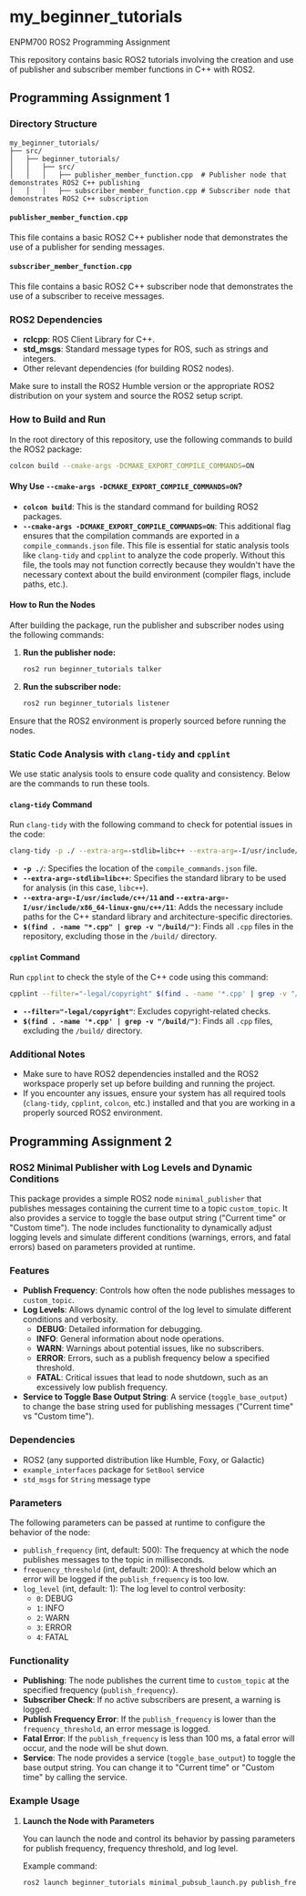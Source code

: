 # my_beginner_tutorials
ENPM700 ROS2 Programming Assignment


This repository contains basic ROS2 tutorials involving the creation and use of publisher and subscriber member functions in C++ with ROS2.

## Programming Assignment 1

### Directory Structure

```
my_beginner_tutorials/
├── src/
│   ├── beginner_tutorials/
│   │   ├── src/
│   │   │   ├── publisher_member_function.cpp  # Publisher node that demonstrates ROS2 C++ publishing
│   │   │   ├── subscriber_member_function.cpp # Subscriber node that demonstrates ROS2 C++ subscription
```

#### `publisher_member_function.cpp`

This file contains a basic ROS2 C++ publisher node that demonstrates the use of a publisher for sending messages.

#### `subscriber_member_function.cpp`

This file contains a basic ROS2 C++ subscriber node that demonstrates the use of a subscriber to receive messages.

### ROS2 Dependencies

- **rclcpp**: ROS Client Library for C++.
- **std_msgs**: Standard message types for ROS, such as strings and integers.
- Other relevant dependencies (for building ROS2 nodes).

Make sure to install the ROS2 Humble version or the appropriate ROS2 distribution on your system and source the ROS2 setup script.

### How to Build and Run

In the root directory of this repository, use the following commands to build the ROS2 package:

```bash
colcon build --cmake-args -DCMAKE_EXPORT_COMPILE_COMMANDS=ON
```

#### Why Use `--cmake-args -DCMAKE_EXPORT_COMPILE_COMMANDS=ON`?

- **`colcon build`**: This is the standard command for building ROS2 packages.
- **`--cmake-args -DCMAKE_EXPORT_COMPILE_COMMANDS=ON`**: This additional flag ensures that the compilation commands are exported in a `compile_commands.json` file. This file is essential for static analysis tools like `clang-tidy` and `cpplint` to analyze the code properly. Without this file, the tools may not function correctly because they wouldn't have the necessary context about the build environment (compiler flags, include paths, etc.).

#### How to Run the Nodes

After building the package, run the publisher and subscriber nodes using the following commands:

1. **Run the publisher node:**
   ```bash
   ros2 run beginner_tutorials talker
   ```

2. **Run the subscriber node:**
   ```bash
   ros2 run beginner_tutorials listener
   ```

Ensure that the ROS2 environment is properly sourced before running the nodes.

### Static Code Analysis with `clang-tidy` and `cpplint`

We use static analysis tools to ensure code quality and consistency. Below are the commands to run these tools.

#### `clang-tidy` Command

Run `clang-tidy` with the following command to check for potential issues in the code:

```bash
clang-tidy -p ./ --extra-arg=-stdlib=libc++ --extra-arg=-I/usr/include/c++/11 --extra-arg=-I/usr/include/x86_64-linux-gnu/c++/11 $(find . -name "*.cpp" | grep -v "/build/")
```

- **`-p ./`**: Specifies the location of the `compile_commands.json` file.
- **`--extra-arg=-stdlib=libc++`**: Specifies the standard library to be used for analysis (in this case, `libc++`).
- **`--extra-arg=-I/usr/include/c++/11` and `--extra-arg=-I/usr/include/x86_64-linux-gnu/c++/11`**: Adds the necessary include paths for the C++ standard library and architecture-specific directories.
- **`$(find . -name "*.cpp" | grep -v "/build/")`**: Finds all `.cpp` files in the repository, excluding those in the `/build/` directory.

#### `cpplint` Command

Run `cpplint` to check the style of the C++ code using this command:

```bash
cpplint --filter="-legal/copyright" $(find . -name '*.cpp' | grep -v "/build/")
```

- **`--filter="-legal/copyright"`**: Excludes copyright-related checks.
- **`$(find . -name '*.cpp' | grep -v "/build/")`**: Finds all `.cpp` files, excluding the `/build/` directory.

### Additional Notes

- Make sure to have ROS2 dependencies installed and the ROS2 workspace properly set up before building and running the project.
- If you encounter any issues, ensure your system has all required tools (`clang-tidy`, `cpplint`, `colcon`, etc.) installed and that you are working in a properly sourced ROS2 environment.

## Programming Assignment 2

### ROS2 Minimal Publisher with Log Levels and Dynamic Conditions

This package provides a simple ROS2 node `minimal_publisher` that publishes messages containing the current time to a topic `custom_topic`. It also provides a service to toggle the base output string ("Current time" or "Custom time"). The node includes functionality to dynamically adjust logging levels and simulate different conditions (warnings, errors, and fatal errors) based on parameters provided at runtime.

### Features

- **Publish Frequency**: Controls how often the node publishes messages to `custom_topic`.
- **Log Levels**: Allows dynamic control of the log level to simulate different conditions and verbosity.
  - **DEBUG**: Detailed information for debugging.
  - **INFO**: General information about node operations.
  - **WARN**: Warnings about potential issues, like no subscribers.
  - **ERROR**: Errors, such as a publish frequency below a specified threshold.
  - **FATAL**: Critical issues that lead to node shutdown, such as an excessively low publish frequency.
- **Service to Toggle Base Output String**: A service (`toggle_base_output`) to change the base string used for publishing messages ("Current time" vs "Custom time").

### Dependencies

- ROS2 (any supported distribution like Humble, Foxy, or Galactic)
- `example_interfaces` package for `SetBool` service
- `std_msgs` for `String` message type

### Parameters

The following parameters can be passed at runtime to configure the behavior of the node:

- `publish_frequency` (int, default: 500): The frequency at which the node publishes messages to the topic in milliseconds.
- `frequency_threshold` (int, default: 200): A threshold below which an error will be logged if the `publish_frequency` is too low.
- `log_level` (int, default: 1): The log level to control verbosity:
  - `0`: DEBUG
  - `1`: INFO
  - `2`: WARN
  - `3`: ERROR
  - `4`: FATAL

### Functionality

- **Publishing**: The node publishes the current time to `custom_topic` at the specified frequency (`publish_frequency`).
- **Subscriber Check**: If no active subscribers are present, a warning is logged.
- **Publish Frequency Error**: If the `publish_frequency` is lower than the `frequency_threshold`, an error message is logged.
- **Fatal Error**: If the `publish_frequency` is less than 100 ms, a fatal error will occur, and the node will be shut down.
- **Service**: The node provides a service (`toggle_base_output`) to toggle the base output string. You can change it to "Current time" or "Custom time" by calling the service.

### Example Usage

1. **Launch the Node with Parameters**

   You can launch the node and control its behavior by passing parameters for publish frequency, frequency threshold, and log level.

   Example command:

   ```bash
   ros2 launch beginner_tutorials minimal_pubsub_launch.py publish_frequency:=500 frequency_threshold:=200 log_level:=1

